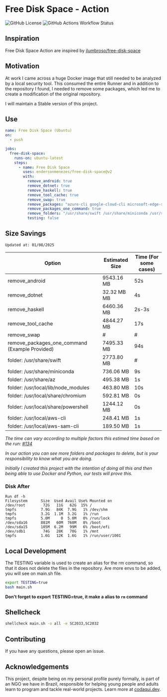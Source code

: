 # Free Disk Space - Action

![GitHub License](https://img.shields.io/github/license/endersonmenezes/free-disk-space?label=Project%20License)
![GitHub Actions Workflow Status](https://img.shields.io/github/actions/workflow/status/endersonmenezes/free-disk-space/testing.yaml)


## Inspiration

Free Disk Space Action are inspired by [jlumbroso/free-disk-space](https://github.com/jlumbroso/free-disk-space)

## Motivation

At work I came across a huge Docker image that still needed to be analyzed by a local security tool. This consumed the entire Runner and in addition to the repository I found, I needed to remove some packages, which led me to create a modification of the original repository.

I will maintain a Stable version of this project.

## Use

```yaml
name: Free Disk Space (Ubuntu)
on:
  - push

jobs:
  free-disk-space:
    runs-on: ubuntu-latest
    steps:
      - name: Free Disk Space
        uses: endersonmenezes/free-disk-space@v2
        with:
          remove_android: true
          remove_dotnet: true
          remove_haskell: true
          remove_tool_cache: true
          remove_swap: true
          remove_packages: "azure-cli google-cloud-cli microsoft-edge-stable google-chrome-stable firefox postgresql* temurin-* *llvm* mysql* dotnet-sdk-*"
          remove_packages_one_command: true
          remove_folders: "/usr/share/swift /usr/share/miniconda /usr/share/az* /usr/local/lib/node_modules /usr/local/share/chromium /usr/local/share/powershell /usr/local/julia /usr/local/aws-cli /usr/local/aws-sam-cli /usr/share/gradle"
          testing: false
```

## Size Savings

`Updated at: 01/08/2025`

| Option | Estimated Size | Time (For some cases) |
| ------ | -------------- | ---- |
| remove_android | 9543.16 MB | 52s |
| remove_dotnet | 32.32 MB MB | 4s |
| remove_haskell | 6460.36 MB | 2s-3s |
| remove_tool_cache | 4844.27 MB | 17s |
| remove_swap | # | # |
| remove_packages_one_command (Example Provided) | 7495.33 MB | 94s |
| folder: /usr/share/swift | 2773.80 MB | # |
| folder: /usr/share/miniconda | 736.06 MB | 9s |
| folder: /usr/share/az | 495.38 MB | 1s |
| folder: /usr/local/lib/node_modules | 463.80 MB | 10s |
| folder: /usr/local/share/chromium | 592.81 MB | 0s |
| folder: /usr/local/share/powershell | 1244.12 MB | 0s |
| folder: /usr/local/aws-cli | 248.41 MB | 1s |
| folder: /usr/local/aws-sam-cli | 189.50 MB | 1s |

_The time can vary according to multiple factors this estimed time based on the run: [#134](https://github.com/endersonmenezes/free-disk-space/actions/runs/16681335178/job/47220484686)_

_In our action you can see more folders and packages to delete, but is your responsibility to know what you are doing._

_Initially I created this project with the intention of doing all this and then being able to use Docker and Python, our tests will prove this._

### Disk After

```text
Run df -h
Filesystem      Size  Used Avail Use% Mounted on
/dev/root        72G   11G   62G  15% /
tmpfs           7.9G   84K  7.9G   1% /dev/shm
tmpfs           3.2G  1.1M  3.2G   1% /run
tmpfs           5.0M     0  5.0M   0% /run/lock
/dev/sda16      881M   60M  760M   8% /boot
/dev/sda15      105M  6.2M   99M   6% /boot/efi
/dev/sdb1        74G   28K   70G   1% /mnt
tmpfs           1.6G   12K  1.6G   1% /run/user/1001
```

## Local Development

The TESTING variable is used to create an alias for the rm command, so that it does not delete the files in the repository.
Are more envs to be added, you will see on main.sh file.

```bash
export TESTING=true
bash main.sh
```

**Don't forget to export TESTING=true, it make a alias to `rm` command**

## Shellcheck

```bash
shellcheck main.sh -o all -e SC2033,SC2032
```

## Contributing

If you have any questions, please open an issue.

## Acknowledgements

This project, despite being on my personal profile purely formally, is part of an NGO we have in Brazil, responsible for helping young people and adults learn to program and tackle real-world projects. Learn more at [codaqui.dev](https://codaqui.dev).
